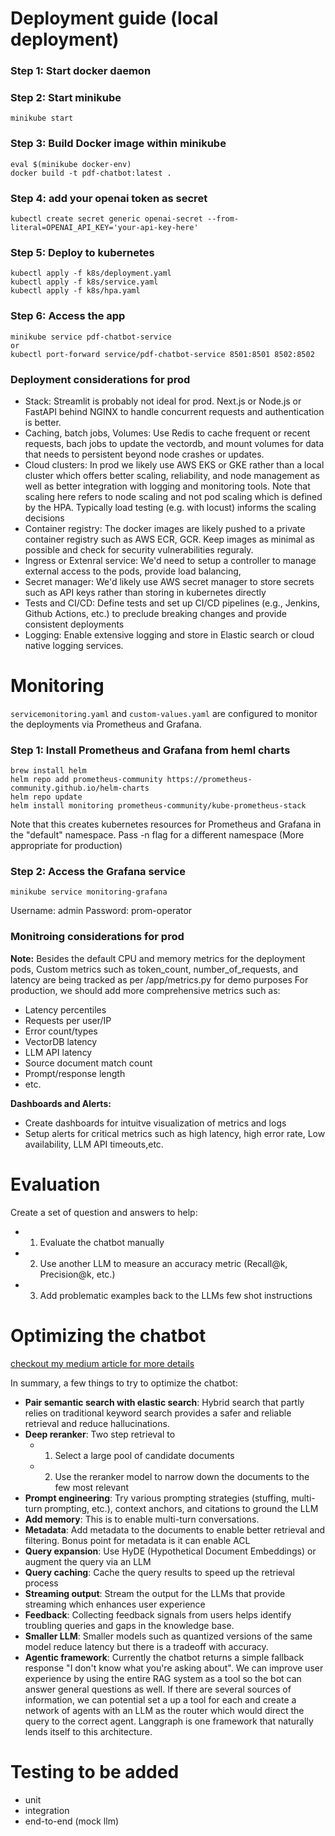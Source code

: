 # Deployment guide (local deployment)

### Step 1: Start docker daemon

### Step 2: Start minikube
``` 
minikube start
```

### Step 3: Build Docker image within minikube

```
eval $(minikube docker-env)
docker build -t pdf-chatbot:latest .
```
### Step 4: add your openai token as secret
```
kubectl create secret generic openai-secret --from-literal=OPENAI_API_KEY='your-api-key-here'
```

### Step 5: Deploy to kubernetes
```
kubectl apply -f k8s/deployment.yaml
kubectl apply -f k8s/service.yaml
kubectl apply -f k8s/hpa.yaml
```

### Step 6: Access the app
```
minikube service pdf-chatbot-service
or
kubectl port-forward service/pdf-chatbot-service 8501:8501 8502:8502
```
### Deployment considerations for prod
- Stack: Streamlit is probably not ideal for prod. Next.js or Node.js or FastAPI behind NGINX to handle concurrent requests and authentication is better. 
- Caching, batch jobs, Volumes: Use Redis to cache frequent or recent requests, bach jobs to update the vectordb, and mount volumes for data that needs to persistent beyond node crashes or updates.
- Cloud clusters: In prod we likely use AWS EKS or GKE rather than a local cluster which offers better scaling, reliability, and node management as well as better integration with logging and monitoring tools. Note that scaling here refers to node scaling and not pod scaling which is defined by the HPA. Typically load testing (e.g. with locust) informs the scaling decisions
- Container registry: The docker images are likely pushed to a private container registry such as AWS ECR, GCR. Keep images as minimal as possible and check for security vulnerabilities reguraly. 
- Ingress or Extenral service: We'd need to setup a controller to manage external access to the pods, provide load balancing, 
- Secret manager: We'd likely use AWS secret manager to store secrets such as API keys rather than storing in kubernetes directly
- Tests and CI/CD: Define tests and set up CI/CD pipelines (e.g., Jenkins, Github Actions, etc.) to preclude breaking changes and provide consistent deployments
- Logging: Enable extensive logging and store in Elastic search or cloud native logging services.

# Monitoring
`servicemonitoring.yaml` and `custom-values.yaml` are configured to monitor the deployments via Prometheus and Grafana.

### Step 1: Install Prometheus and Grafana from heml charts
```
brew install helm
helm repo add prometheus-community https://prometheus-community.github.io/helm-charts
helm repo update
helm install monitoring prometheus-community/kube-prometheus-stack
```
Note that this creates kubernetes resources for Prometheus and Grafana in the "default" namespace. Pass -n flag for a different namespace (More appropriate for production)

### Step 2: Access the Grafana service
```
minikube service monitoring-grafana
```
Username: admin
Password: prom-operator

### Monitroing considerations for prod
**Note:** Besides the default CPU and memory metrics for the deployment pods, Custom metrics such as token_count, number_of_requests, and latency are being tracked as per /app/metrics.py for demo purposes
For production, we should add more comprehensive metrics such as:
- Latency percentiles
- Requests per user/IP
- Error count/types
- VectorDB latency
- LLM API latency
- Source document match count
- Prompt/response length
- etc.

**Dashboards and Alerts:** 
- Create dashboards for intuitve visualization of metrics and logs
- Setup alerts for critical metrics such as high latency, high error rate, Low availability, LLM API timeouts,etc.


# Evaluation
Create a set of question and answers to help:
- 1. Evaluate the chatbot manually
- 2. Use another LLM to measure an accuracy metric (Recall@k, Precision@k, etc.)
- 3. Add problematic examples back to the LLMs few shot instructions

# Optimizing the chatbot
[checkout my medium article for more details](https://medium.com/badal-io/chat-with-your-confluence-1535e661bd3f)

In summary, a few things to try to optimize the chatbot:
- **Pair semantic search with elastic search**: Hybrid search that partly relies on traditional keyword search provides a safer and reliable retrieval and reduce hallucinations.
- **Deep reranker**: Two step retrieval to 
    - 1. Select a large pool of candidate documents
    - 2. Use the reranker model to narrow down the documents to the few most relevant
- **Prompt engineering**: Try various prompting strategies (stuffing, multi-turn prompting, etc.), context anchors, and citations to ground the LLM
- **Add memory**: This is to enable multi-turn conversations. 
- **Metadata**: Add metadata to the documents to enable better retrieval and filtering. Bonus point for metadata is it can enable ACL
- **Query expansion**: Use HyDE (Hypothetical Document Embeddings) or augment the query via an LLM
- **Query caching**: Cache the query results to speed up the retrieval process
- **Streaming output**: Stream the output for the LLMs that provide streaming which enhances user experience
- **Feedback**: Collecting feedback signals from users helps identify troubling queries and gaps in the knowledge base.
- **Smaller LLM**: Smaller models such as quantized versions of the same model reduce latency but there is a tradeoff with accuracy.
- **Agentic framework**: Currently the chatbot returns a simple fallback response "I don't know what you're asking about".
We can improve user experience by using the entire RAG system as a tool so the bot can answer general questions as well.
If there are several sources of information, we can potential set a up a tool for each and create a network of agents with an LLM as the router which would direct the query to the correct agent. Langgraph is one framework that naturally lends itself to this architecture.

# Testing to be added
- unit
- integration
 - end-to-end (mock llm)

